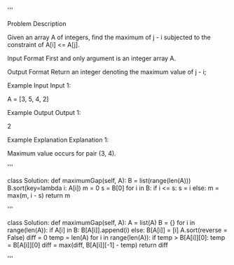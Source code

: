 '''

Problem Description

Given an array A of integers, find the maximum of j - i subjected to the constraint of A\[i\] \<= A\[j\].

Input Format
First and only argument is an integer array A.

Output Format
Return an integer denoting the maximum value of j - i;

Example Input
Input 1:

A = \[3, 5, 4, 2\]

Example Output
Output 1:

2

Example Explanation
Explanation 1:

Maximum value occurs for pair (3, 4).

'''

class Solution:
def maximumGap(self, A):
B = list(range(len(A)))
B.sort(key=lambda i: A\[i\])
m = 0
s = B\[0\]
for i in B:
if i \<= s:
s = i
else:
m = max(m, i - s)
return m

'''

class Solution:
def maximumGap(self, A):
A = list(A)
B = {}
for i in range(len(A)):
if A\[i\] in B:
B\[A\[i\]\].append(i)
else:
B\[A\[i\]\] = \[i\]
A.sort(reverse  = False)
diff = 0
temp = len(A)
for i in range(len(A)):
if temp > B\[A\[i\]\]\[0\]:
temp = B\[A\[i\]\]\[0\]
diff = max(diff, B\[A\[i\]\]\[-1\] - temp)
return diff

'''
